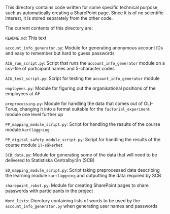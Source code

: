 This directory contains code written for some specific technical purpose, such as automatically creating a SharePoint page. Since it is of no scientific interest, it is stored separately from the other code.

The current contents of this directory are:

`README.md`: This text

`account_info_generator.py`: Module for generating anonymous account IDs and easy to remember but hard to guess passwords

`AIG_run_script.py`: Script that runs the `account_info_generator` module on a csv-file of participant names and 5-character codes

`AIG_test_script.py`: Script for testing the `account_info_generator` module

`employees.py`: Module for figuring out the organisational positions of the employees at AF

`preprocessing.py`: Module for handling the data that comes out of OLI-Torus, changing it into a format suitable for the `factorial_experiment` module one level further up

`PP_mapping_module_script.py`: Script for handling the results of the course module `kartläggning`

`PP_digital_safety_module_script.py`: Script for handling the results of the course module `IT-säkerhet`

`SCB_data.py`: Module for generating some of the data that will need to be delivered to Statistiska Centralbyrån (SCB)

`SD_mapping_module_script.py`: Script taking preprocessed data describing the learning module `kartläggning` and outputting the data required by SCB

`sharepoint_robot.py`: Module for creating SharePoint pages to share passwords with participants in the project

`Word_lists`: Directory containing lists of words to be used by the `account_info_generator.py` when generating user names and passwords
